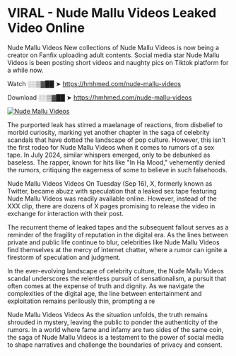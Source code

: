 # VIRAL - Nude Mallu Videos Leaked Video Online

Nude Mallu Videos New collections of Nude Mallu Videos is now being a creator on Fanfix uploading adult contents. Social media star Nude Mallu Videos is been posting short videos and naughty pics on Tiktok platform for a while now.

Watch ░░▒▓██ ➤ https://hmhmed.com/nude-mallu-videos

Download ░░▒▓██ ➤ https://hmhmed.com/nude-mallu-videos

[![Nude Mallu Videos](https://i.imgur.com/dJHk4Zq.gif)](https://hmhmed.com/nude-mallu-videos)

The purported leak has stirred a maelanage of reactions, from disbelief to morbid curiosity, marking yet another chapter in the saga of celebrity scandals that have dotted the landscape of pop culture. However, this isn't the first rodeo for Nude Mallu Videos when it comes to rumors of a sex tape. In July 2024, similar whispers emerged, only to be debunked as baseless. The rapper, known for hits like "In Ha Mood," vehemently denied the rumors, critiquing the eagerness of some to believe in such falsehoods.

Nude Mallu Videos Videos
On Tuesday (Sep 16), X, formerly known as Twitter, became abuzz with speculation that a leaked sex tape featuring Nude Mallu Videos was readily available online. However, instead of the XXX clip, there are dozens of X pages promising to release the video in exchange for interaction with their post.

The recurrent theme of leaked tapes and the subsequent fallout serves as a reminder of the fragility of reputation in the digital era. As the lines between private and public life continue to blur, celebrities like Nude Mallu Videos find themselves at the mercy of internet chatter, where a rumor can ignite a firestorm of speculation and judgment.

In the ever-evolving landscape of celebrity culture, the Nude Mallu Videos scandal underscores the relentless pursuit of sensationalism, a pursuit that often comes at the expense of truth and dignity. As we navigate the complexities of the digital age, the line between entertainment and exploitation remains perilously thin, prompting a re

Nude Mallu Videos Videos
As the situation unfolds, the truth remains shrouded in mystery, leaving the public to ponder the authenticity of the rumors. In a world where fame and infamy are two sides of the same coin, the saga of Nude Mallu Videos is a testament to the power of social media to shape narratives and challenge the boundaries of privacy and consent.
